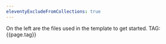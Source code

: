 ```yaml
---
eleventyExcludeFromCollections: true
---
```

On the left are the files used in the template to get started.
TAG: {{page.tag}}
<!-- TODO: FILL THIS OUT-->